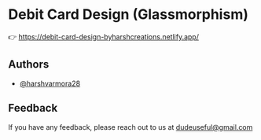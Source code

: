 
# Debit Card Design (Glassmorphism)

👉 https://debit-card-design-byharshcreations.netlify.app/


## Authors

- [@harshvarmora28](https://www.github.com/harshvarmora28)

  
## Feedback

If you have any feedback, please reach out to us at dudeuseful@gmail.com
